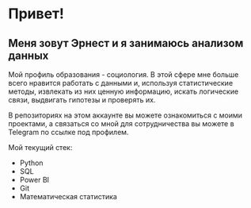 # Привет!
## Меня зовут Эрнест и я занимаюсь анализом данных

Мой профиль образования - социология. В этой сфере мне больше всего нравится работать с данными и, используя статистические методы, извлекать из них ценную информацию, искать логические связи, выдвигать гипотезы и проверять их.

В репозиториях на этом аккаунте вы можете ознакомиться с моими проектами, а связаться со мной для сотрудничества вы можете в Telegram по ссылке под профилем.

Мой текущий стек:
- Python
- SQL
- Power BI
- Git
- Математическая статистика

<!---
yggggdrasil/yggggdrasil is a ✨ special ✨ repository because its `README.md` (this file) appears on your GitHub profile.
You can click the Preview link to take a look at your changes.
--->
